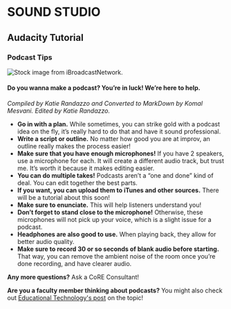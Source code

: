 # SOUND STUDIO
## Audacity Tutorial
### Podcast Tips
![Stock image from iBroadcastNetwork.](http://www.ibroadcastnetwork.org/images/sized/7842726d6ad787122f5562c2f974242c39ca7fe2.png)
#### Do you wanna make a podcast? You’re in luck! We’re here to help. 
*Compiled by Katie Randazzo and Converted to MarkDown by Komal Mesvani. Edited by Katie Randazzo.*

- **Go in with a plan.** While sometimes, you can strike gold with a podcast idea on the fly, it’s really hard to do that and have it sound professional.
- **Write a script or outline.** No matter how good you are at improv, an outline really makes the process easier!
- **Make sure that you have enough microphones!** If you have 2 speakers, use a microphone for each. It will create a different audio track, but trust me. It’s worth it because it makes editing easier.
- **You can do multiple takes!** Podcasts aren’t a “one and done” kind of deal. You can edit together the best parts.
- **If you want, you can upload them to iTunes and other sources.** There will be a tutorial about this soon!
- **Make sure to enunciate.** This will help listeners understand you!
- **Don’t forget to stand close to the microphone!** Otherwise, these microphones will not pick up your voice, which is a slight issue for a podcast.
- **Headphones are also good to use.** When playing back, they allow for better audio quality.
- **Make sure to record 30 or so seconds of blank audio before starting.** That way, you can remove the ambient noise of the room once you’re done recording, and have clearer audio.
	
**Any more questions?** Ask a CoRE Consultant!

**Are you a faculty member thinking about podcasts?** You might also check out [Educational Technology's post](http://educationaltechnology.wooster.edu/have-my-students-create-a-podcast-or-audio-recording/) on the topic!
